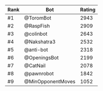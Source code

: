 Rank|Bot|Rating
---|---|---
#1|@ToromBot|2943
#2|@RaspFish|2909
#3|@colinbot|2643
#4|@Nakshatra3|2532
#5|@anti-bot|2318
#6|@OpeningsBot|2199
#7|@CatNail|2078
#8|@pawnrobot|1842
#9|@MinOpponentMoves|1052
